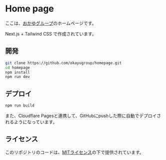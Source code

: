 # Home page
ここは、[おかゆグループ](https://okayugroup.com)のホームページです。

Next.js + Tailwind CSS で作成されています。

## 開発

```bash
git clone https://github.com/okayugroup/homepage.git
cd homepage
npm install
npm run dev
```

## デプロイ

```bash
npm run build
```

また、Cloudflare Pagesと連携して、GitHubにpushした際に自動でデプロイされるようになっています。

## ライセンス
このリポジトリのコードは、[MITライセンス](LICENSE)の下で提供されています。